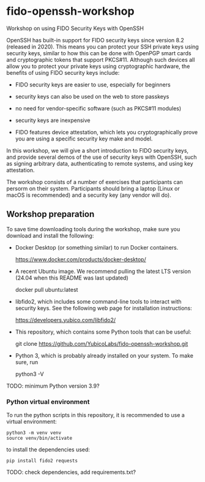 # fido-openssh-workshop
Workshop on using FIDO Security Keys with OpenSSH

OpenSSH has built-in support for FIDO security keys since version 8.2 (released in 2020).
This means you can protect your SSH private keys using security keys,
similar to how this can be done with OpenPGP smart cards and cryptographic tokens that support PKCS#11.
Although such devices all allow you to protect your private keys using cryptographic hardware,
the benefits of using FIDO security keys include:

- FIDO security keys are easier to use, especially for beginners

- security keys can also be used on the web to store passkeys

- no need for vendor-specific software (such as PKCS#11 modules)

- security keys are inexpensive

- FIDO features device attestation, which lets you cryptographically prove you are using a specific security key make and model.

In this workshop, we will give a short introduction to FIDO security keys,
and provide several demos of the use of security keys with OpenSSH,
such as signing arbitrary data, authenticating to remote systems, and using key attestation.

The workshop consists of a number of exercises that participants can persorm on their system.
Participants should bring a laptop (Linux or macOS is recommended) and a security key (any vendor will do).

## Workshop preparation

To save time downloading tools during the workshop, make sure you download and install the following:

- Docker Desktop (or something similar) to run Docker containers.

	https://www.docker.com/products/docker-desktop/

- A recent Ubuntu image. We recommend pulling the latest LTS version (24.04 when this README was last updated)

	docker pull ubuntu:latest

- libfido2, which includes some command-line tools to interact with security keys. See the following web page for installation instructions:

	https://developers.yubico.com/libfido2/

- This repository, which contains some Python tools that can be useful:

	git clone https://github.com/YubicoLabs/fido-openssh-workshop.git


- Python 3, which is probably already installed on your system. To make sure, run

	python3 -V

TODO: minimum Python version 3.9?

### Python virtual environment

To run the python scripts in this repository, it is recommended to use a virtual environment:

	python3 -m venv venv
	source venv/bin/activate

to install the dependencies used:

	pip install fido2 requests

TODO: check dependencies, add requirements.txt?
